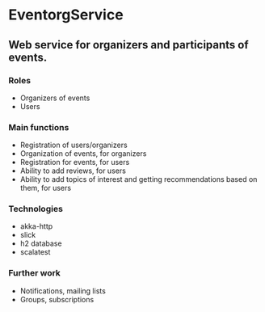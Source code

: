 # EventorgService

## Web service for organizers and participants of events.

### Roles
- Organizers of events
- Users

### Main functions
- Registration of users/organizers
- Organization of events, for organizers
- Registration for events, for users
- Ability to add reviews, for users
- Ability to add topics of interest and getting recommendations based on them, for users

### Technologies
- akka-http
- slick
- h2 database
- scalatest

### Further work
- Notifications, mailing lists
- Groups, subscriptions
